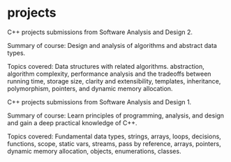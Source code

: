 # projects

C++ projects submissions from Software Analysis and Design 2.

Summary of course:  Design and analysis of algorithms and abstract data types. 

Topics covered:     Data structures with related algorithms. abstraction, algorithm complexity, performance analysis and the
                    tradeoffs between running time, storage size, clarity and extensibility, templates, inheritance, polymorphism,
                    pointers, and dynamic memory allocation.


C++ projects submissions from Software Analysis and Design 1.

Summary of course:  Learn principles of programming, analysis, and design and gain a deep practical knowledge of C++. 

Topics covered:     Fundamental data types, strings, arrays, loops, decisions, functions, scope, static vars, streams, pass by
                    reference, arrays, pointers, dynamic memory allocation, objects, enumerations, classes.
                    
